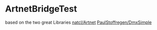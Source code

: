 # ArtnetBridgeTest
based on the two great Libraries
[natcl/Artnet](https://github.com/natcl/Artnet)
[PaulStoffregen/DmxSimple](https://github.com/PaulStoffregen/DmxSimple)
